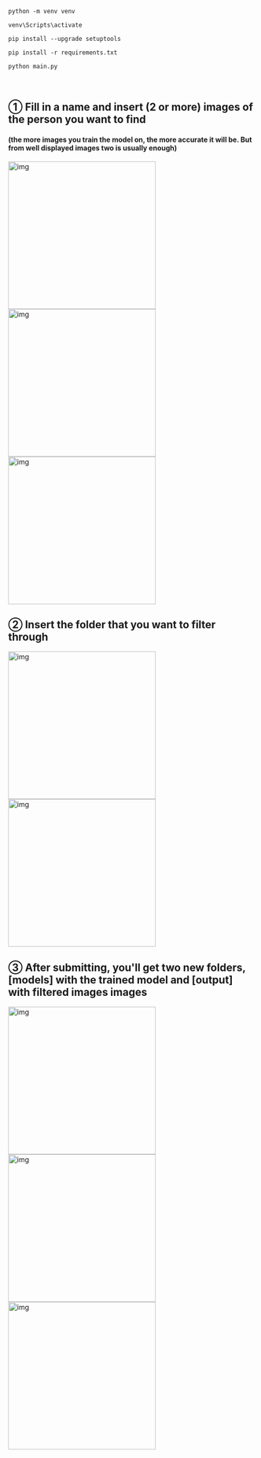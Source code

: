 ```
python -m venv venv

venv\Scripts\activate

pip install --upgrade setuptools

pip install -r requirements.txt

python main.py
```

<p>
　 <h2>① Fill in a name and insert (2 or more) images of the person you want to find</h2>
   <h4>(the more images you train the model on, the more accurate it will be. But from well displayed images two is usually enough)</h4>
   <img src="https://github.com/user-attachments/assets/6aa4ec37-d920-4c56-bc14-00a890a9dac1" alt="img" width="300" height="auto" />
   <img src="https://github.com/user-attachments/assets/3cf177df-9900-4624-80a9-36f18fab6965" alt="img" width="300" height="auto" />
   <img src="https://github.com/user-attachments/assets/62e62acb-0037-443d-9035-21d25b7b7ce5" alt="img" width="300" height="auto" />
</p>
<p>
   <h2>② Insert the folder that you want to filter through</h2>
   <img src="https://github.com/user-attachments/assets/1da4767f-509f-4d0c-9629-d3c6c8142320" alt="img" width="300" height="auto" />
   <img src="https://github.com/user-attachments/assets/e60fa7e7-37ab-480f-a670-a4386074e1a2" alt="img" width="300" height="auto" />
</p>
<p>
   <h2>③ After submitting, you'll get two new folders, [models] with the trained model and [output] with filtered images images</h2>
   <img src="https://github.com/user-attachments/assets/8e616d3e-29f6-4d11-8836-2e1c1ab8ef92" alt="img" width="300" height="auto" />
   <img src="https://github.com/user-attachments/assets/5d5f9625-98b9-4ff3-a4b5-5642486b035a" alt="img" width="300" height="auto" />
   <img src="https://github.com/user-attachments/assets/a015129f-1dc9-4323-a30e-92a6a44b42b9" alt="img" width="300" height="auto" />
</p>
